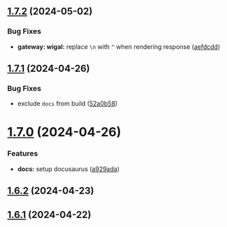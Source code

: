 ## [1.7.2](https://github.com/ephrimlawrence/ananse/compare/v1.7.1...v1.7.2) (2024-05-02)


### Bug Fixes

* **gateway: wigal:** replace `\n` with `^` when rendering response ([aefdcdd](https://github.com/ephrimlawrence/ananse/commit/aefdcdd76e0d85f3e64555a22744eb7ffb1b5ddc))



## [1.7.1](https://github.com/ephrimlawrence/ananse/compare/v1.7.0...v1.7.1) (2024-04-26)


### Bug Fixes

* exclude `docs` from build ([52a0b58](https://github.com/ephrimlawrence/ananse/commit/52a0b587e5e11d77614012577d3a8d127c9c01f4))



# [1.7.0](https://github.com/ephrimlawrence/ananse/compare/v1.6.2...v1.7.0) (2024-04-26)


### Features

* **docs:** setup docusaurus ([a929ada](https://github.com/ephrimlawrence/ananse/commit/a929ada568ec504798764f184ab3647eede0a0fc))



## [1.6.2](https://github.com/ephrimlawrence/ananse/compare/v1.6.1...v1.6.2) (2024-04-23)



## [1.6.1](https://github.com/ephrimlawrence/ananse/compare/v1.6.0...v1.6.1) (2024-04-22)



